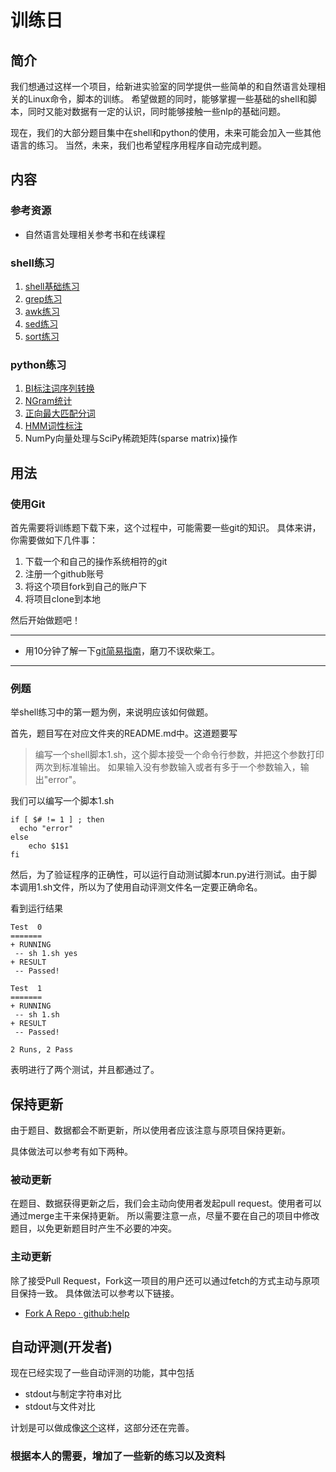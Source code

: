 训练日
=====

简介
----
我们想通过这样一个项目，给新进实验室的同学提供一些简单的和自然语言处理相关的Linux命令，脚本的训练。
希望做题的同时，能够掌握一些基础的shell和脚本，同时又能对数据有一定的认识，同时能够接触一些nlp的基础问题。

现在，我们的大部分题目集中在shell和python的使用，未来可能会加入一些其他语言的练习。
当然，未来，我们也希望程序用程序自动完成判题。

内容
----

### 参考资源

* 自然语言处理相关参考书和在线课程

### shell练习

1. [shell基础练习](https://github.com/Oneplus/scir-training-day/tree/master/1-shell-practice/1-fundamental-of-shell)
2. [grep练习](https://github.com/Oneplus/scir-training-day/tree/master/1-shell-practice/2-learn-to-grep)
3. [awk练习](https://github.com/Oneplus/scir-training-day/tree/master/1-shell-practice/3-learn-to-awk)
4. [sed练习](https://github.com/Oneplus/scir-training-day/tree/master/1-shell-practice/4-learn-to-sed)
5. [sort练习](https://github.com/Oneplus/scir-training-day/tree/master/1-shell-practice/5-sort)

### python练习

1. [BI标注词序列转换](https://github.com/Oneplus/scir-training-day/tree/master/2-python-practice/1-bi-label-to-words)
2. [NGram统计](https://github.com/Oneplus/scir-training-day/tree/master/2-python-practice/2-ngram-count)
3. [正向最大匹配分词](https://github.com/Oneplus/scir-training-day/tree/master/2-python-practice/3-max-matching-word-segmentation)
4. [HMM词性标注](https://github.com/Oneplus/scir-training-day/tree/master/2-python-practice/4-hmm)
5. NumPy向量处理与SciPy稀疏矩阵(sparse matrix)操作

用法
----

### 使用Git

首先需要将训练题下载下来，这个过程中，可能需要一些git的知识。
具体来讲，你需要做如下几件事：

1. 下载一个和自己的操作系统相符的git
2. 注册一个github账号
3. 将这个项目fork到自己的账户下
4. 将项目clone到本地

然后开始做题吧！

---

* 用10分钟了解一下[git简易指南](http://rogerdudler.github.com/git-guide/index.zh.html)，磨刀不误砍柴工。

---

### 例题

举shell练习中的第一题为例，来说明应该如何做题。

首先，题目写在对应文件夹的README.md中。这道题要写

> 编写一个shell脚本1.sh，这个脚本接受一个命令行参数，并把这个参数打印两次到标准输出。 如果输入没有参数输入或者有多于一个参数输入，输出"error"。

我们可以编写一个脚本1.sh

```
if [ $# != 1 ] ; then 
  echo "error"
else
	echo $1$1
fi
```

然后，为了验证程序的正确性，可以运行自动测试脚本run.py进行测试。由于脚本调用1.sh文件，所以为了使用自动评测文件名一定要正确命名。

看到运行结果

```
Test  0
=======
+ RUNNING
 -- sh 1.sh yes
+ RESULT
 -- Passed!

Test  1
=======
+ RUNNING
 -- sh 1.sh
+ RESULT
 -- Passed!

2 Runs, 2 Pass
```

表明进行了两个测试，并且都通过了。

保持更新
--------
由于题目、数据都会不断更新，所以使用者应该注意与原项目保持更新。

具体做法可以参考有如下两种。

### 被动更新

在题目、数据获得更新之后，我们会主动向使用者发起pull request。使用者可以通过merge主干来保持更新。
所以需要注意一点，尽量不要在自己的项目中修改题目，以免更新题目时产生不必要的冲突。

### 主动更新

除了接受Pull Request，Fork这一项目的用户还可以通过fetch的方式主动与原项目保持一致。
具体做法可以参考以下链接。

* [Fork A Repo · github:help](https://help.github.com/articles/fork-a-repo)

自动评测(开发者)
----------------
现在已经实现了一些自动评测的功能，其中包括

* stdout与制定字符串对比 
* stdout与文件对比

计划是可以做成像[这个](https://github.com/Oneplus/scir-training-day/blob/master/1-shell-practice/1-fundamental-of-shell/run.py)这样，这部分还在完善。

### 根据本人的需要，增加了一些新的练习以及资料
